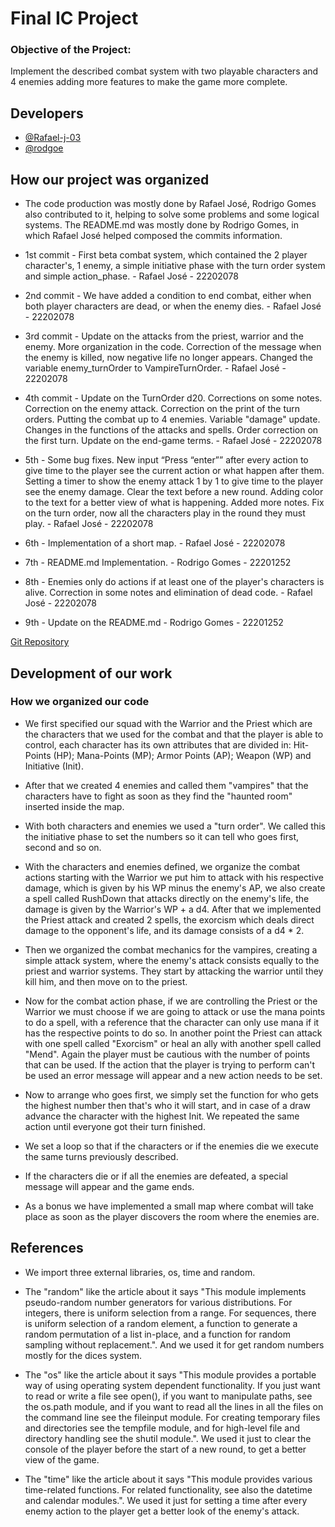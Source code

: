 # Final IC Project

### Objective of the Project:

Implement the described combat system with two playable characters and 4 enemies adding more features to make the game more complete.
## Developers

- [@Rafael-j-03](https://github.com/Rafael-j-03)
- [@rodgoe](https://github.com/rodgoe)
## How our project was organized

- The code production was mostly done by Rafael José, Rodrigo Gomes also contributed to it, helping to solve some problems and some logical systems.
The README.md was mostly done by Rodrigo Gomes, in which Rafael José helped composed the commits information. 
- 1st commit - First beta combat system, which contained the 2 player character's, 1 enemy, a simple initiative phase with the turn order system and simple action_phase. - Rafael José - 22202078

- 2nd commit - We have added a condition to end combat, either when both player characters are dead, or when the enemy dies. - Rafael José - 22202078

- 3rd commit - Update on the attacks from the priest, warrior and the enemy. 
More organization in the code.
Correction of the message when the enemy is killed, now negative life no longer appears.
Changed the variable enemy_turnOrder to VampireTurnOrder. - Rafael José - 22202078

- 4th commit - Update on the TurnOrder d20.
Corrections on some notes.
Correction on the enemy attack.
Correction on the print of the turn orders.
Putting the combat up to 4 enemies.
Variable "damage" update.
Changes in the functions of the attacks and spells.
Order correction on the first turn.
Update on the end-game terms. - Rafael José - 22202078

- 5th - Some bug fixes.
New input “Press “enter”” after every action to give time to the player see the current action or what happen after them.
Setting a timer to show the enemy attack 1 by 1 to give time to the player see the enemy damage.
Clear the text before a new round.
Adding color to the text for a better view of what is happening.
Added more notes.
Fix on the turn order, now all the characters play in the round they must play. - Rafael José - 22202078

- 6th - Implementation of a short map. - Rafael José - 22202078

- 7th - README.md Implementation. - Rodrigo Gomes - 22201252

- 8th - Enemies only do actions if at least one of the player's characters is alive. Correction in some notes and elimination of dead code. - Rafael José - 22202078

- 9th - Update on the README.md - Rodrigo Gomes - 22201252

[Git Repository](https://github.com/Rafael-j-03/IC-Project)
## Development of our work

### How we organized our code

- We first specified our squad with the Warrior and the Priest which are the characters that we used for the combat and that the player is able to control, each character has its own attributes that are divided in: Hit-Points (HP); Mana-Points (MP); Armor Points (AP); Weapon (WP) and Initiative (Init).

- After that we created 4 enemies and called them "vampires" that the characters have to fight as soon as they find the "haunted room" inserted inside the map.

- With both characters and enemies we used a "turn order". We called this the initiative phase to set the numbers so it can tell who goes first, second and so on.

- With the characters and enemies defined, we organize the combat actions starting with the Warrior we put him to attack with his respective damage, which is given by his WP minus the enemy's AP, we also create a spell called RushDown that attacks directly on the enemy's life, the damage is given by the Warrior's WP + a d4. After that we implemented the Priest attack and created 2 spells, the exorcism which deals direct damage to the opponent's life, and its damage consists of a d4 * 2.

- Then we organized the combat mechanics for the vampires, creating a simple attack system, where the enemy's attack consists equally to the priest and warrior systems. They start by attacking the warrior until they kill him, and then move on to the priest.

- Now for the combat action phase, if we are controlling the Priest or the Warrior we must choose if we are going to attack or use the mana points to do a spell, with a reference that the character can only use mana if it has the respective points to do so. In another point the Priest can attack with one spell called "Exorcism" or heal an ally with another spell called "Mend". Again the player must be cautious with the number of points that can be used. If the action that the player is trying to perform can't be used an error message will appear and a new action needs to be set.

- Now to arrange who goes first, we simply set the function for who gets the highest number then that's who it will start, and in case of a draw advance the character with the highest Init. We repeated the same action until everyone got their turn finished.

- We set a loop so that if the characters or if the enemies die we execute the same turns previously described.

- If the characters die or if all the enemies are defeated, a special message will appear and the game ends.

- As a bonus we have implemented a small map where combat will take place as soon as the player discovers the room where the enemies are.

## References

- We import three external libraries, os, time and random.
  
- The "random" like the article about it says "This module implements pseudo-random number generators for various distributions.
For integers, there is uniform selection from a range. For sequences, there is uniform selection of a random element, a function to generate a random permutation of a list in-place, and a function for random sampling without replacement.". And we used it for get random numbers mostly for the dices system.

- The "os" like the article about it says "This module provides a portable way of using operating system dependent functionality. If you just want to read or write a file see open(), if you want to manipulate paths, see the os.path module, and if you want to read all the lines in all the files on the command line see the fileinput module. For creating temporary files and directories see the tempfile module, and for high-level file and directory handling see the shutil module.". We used it just to clear the console of the player before the start of a new round, to get a better view of the game.

- The "time" like the article about it says "This module provides various time-related functions. For related functionality, see also the datetime and calendar modules.". We used it just for setting a time after every enemy action to the player get a better look of the enemy's attack.
